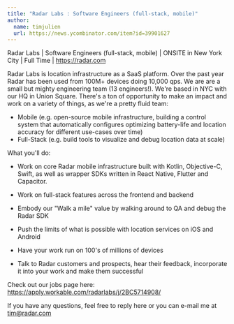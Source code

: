 ```yaml
---
title: "Radar Labs : Software Engineers (full-stack, mobile)"
author:
  name: timjulien
  url: https://news.ycombinator.com/item?id=39901627
---
```

Radar Labs | Software Engineers (full-stack, mobile) | ONSITE in New York City | Full Time | <a href="https:&#x2F;&#x2F;radar.com" rel="nofollow">https:&#x2F;&#x2F;radar.com</a>

Radar Labs is location infrastructure as a SaaS platform. Over the past year Radar has been used from 100M+ devices doing 10,000 qps. We are are a small but mighty engineering team (13 engineers!). We&#x27;re based in NYC with our HQ in Union Square. There&#x27;s a ton of opportunity to make an impact and work on a variety of things, as we&#x27;re a pretty fluid team:
- Mobile (e.g. open-source mobile infrastructure, building a control system that automatically configures optimizing battery-life and location accuracy for different use-cases over time)
- Full-Stack (e.g. build tools to visualize and debug location data at scale)

What you&#x27;ll do:

- Work on core Radar mobile infrastructure built with Kotlin, Objective-C, Swift, as well as wrapper SDKs written in React Native, Flutter and Capacitor.

- Work on full-stack features across the frontend and backend

- Embody our &quot;Walk a mile&quot; value by walking around to QA and debug the Radar SDK

- Push the limits of what is possible with location services on iOS and Android

- Have your work run on 100&#x27;s of millions of devices

- Talk to Radar customers and prospects, hear their feedback, incorporate it into your work and make them successful

Check out our jobs page here: <a href="https:&#x2F;&#x2F;apply.workable.com&#x2F;radarlabs&#x2F;j&#x2F;2BC5714908&#x2F;" rel="nofollow">https:&#x2F;&#x2F;apply.workable.com&#x2F;radarlabs&#x2F;j&#x2F;2BC5714908&#x2F;</a>

If you have any questions, feel free to reply here or you can e-mail me at tim@radar.com
